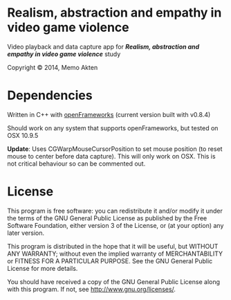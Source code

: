 # Realism, abstraction and empathy in video game violence 
Video playback and data capture app for ***Realism, abstraction and empathy in video game violence*** study

Copyright © 2014, Memo Akten



# Dependencies
Written in C++ with [openFrameworks](http://openframeworks.cc)
(current version built with v0.8.4)

Should work on any system that supports openFrameworks, but tested on OSX 10.9.5

**Update**: Uses CGWarpMouseCursorPosition to set mouse position (to reset mouse to center before data capture). This will only work on OSX. This is not critical behaviour so can be commented out.



# License
This program is free software: you can redistribute it and/or modify
it under the terms of the GNU General Public License as published by
the Free Software Foundation, either version 3 of the License, or
(at your option) any later version.

This program is distributed in the hope that it will be useful,
but WITHOUT ANY WARRANTY; without even the implied warranty of
MERCHANTABILITY or FITNESS FOR A PARTICULAR PURPOSE.  See the
GNU General Public License for more details.

You should have received a copy of the GNU General Public License
along with this program.  If not, see <http://www.gnu.org/licenses/>.